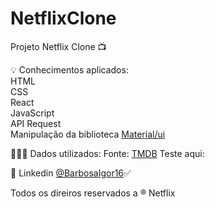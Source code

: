 # NetflixClone
Projeto Netflix Clone :tv:

:bulb: Conhecimentos aplicados:<br/>
HTML<br/>
CSS<br/>
React<br/>
JavaScript<br/>
API Request<br/>
Manipulação da biblioteca <a href="https://mui.com/">Material/ui</a>

👨🏼‍💻 Dados utilizados:
Fonte: <a href="https://www.themoviedb.org/">TMDB</a>
Teste aqui: <a href ="https://netflix-clone-snowy-iota.vercel.app/"></a>

:link: Linkedin <a href="https://www.linkedin.com/in/barbosaigor16/">@BarbosaIgor16</a>:white_check_mark:

Todos os direiros reservados a ® Netflix
